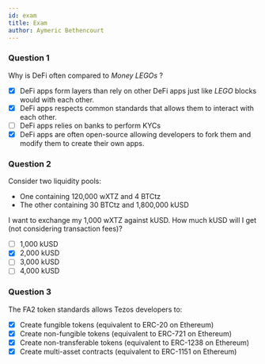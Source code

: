 ```yaml
---
id: exam
title: Exam
author: Aymeric Bethencourt
---
```


### Question 1

Why is DeFi often compared to _Money LEGOs_ ?

- [x] DeFi apps form layers than rely on other DeFi apps just like _LEGO_ blocks would with each other.
- [x] DeFi apps respects common standards that allows them to interact with each other.
- [ ] DeFi apps relies on banks to perform KYCs
- [x] DeFi apps are often open-source allowing developers to fork them and modify them to create their own apps.

### Question 2

Consider two liquidity pools:
- One containing 120,000 wXTZ and 4 BTCtz
- The other containing 30 BTCtz and 1,800,000 kUSD

I want to exchange my 1,000 wXTZ against kUSD. How much kUSD will I get (not considering transaction fees)?

- [ ] 1,000 kUSD
- [x] 2,000 kUSD
- [ ] 3,000 kUSD
- [ ] 4,000 kUSD

### Question 3

The FA2 token standards allows Tezos developers to:

- [x] Create fungible tokens (equivalent to ERC-20 on Ethereum)
- [x] Create non-fungible tokens (equivalent to ERC-721 on Ethereum)
- [x] Create non-transferable tokens (equivalent to ERC-1238 on Ethereum)
- [x] Create multi-asset contracts (equivalent to ERC-1151 on Ethereum)
